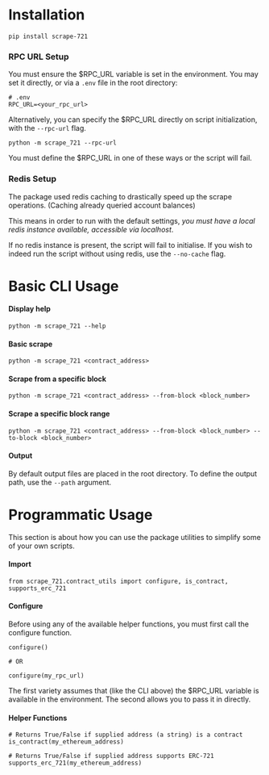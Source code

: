 # Installation

```
pip install scrape-721
```

### RPC URL Setup

You must ensure the $RPC_URL variable is set in the environment. You may set it directly, or via a `.env` file in the root directory:

```
# .env
RPC_URL=<your_rpc_url>
```

Alternatively, you can specify the $RPC_URL directly on script initialization, with the `--rpc-url` flag.

```
python -m scrape_721 --rpc-url
```

You must define the $RPC_URL in one of these ways or the script will fail.

### Redis Setup

The package used redis caching to drastically speed up the scrape operations. (Caching already queried account balances)

This means in order to run with the default settings, _you must have a local redis instance available, accessible via localhost_.

If no redis instance is present, the script will fail to initialise. If you wish to indeed run the script without using redis, use the `--no-cache` flag.

# Basic CLI Usage

#### Display help

```
python -m scrape_721 --help
```

#### Basic scrape

```
python -m scrape_721 <contract_address>
```

#### Scrape from a specific block

```
python -m scrape_721 <contract_address> --from-block <block_number>
```

#### Scrape a specific block range

```
python -m scrape_721 <contract_address> --from-block <block_number> --to-block <block_number>
```

#### Output

By default output files are placed in the root directory. To define the output path, use the `--path` argument.

# Programmatic Usage

This section is about how you can use the package utilities to simplify some of your own scripts.

#### Import

```
from scrape_721.contract_utils import configure, is_contract, supports_erc_721
```

#### Configure

Before using any of the available helper functions, you must first call the configure function.

```
configure()

# OR

configure(my_rpc_url)
```

The first variety assumes that (like the CLI above) the $RPC_URL variable is available in the environment. The second allows you to pass it in directly.

#### Helper Functions

```
# Returns True/False if supplied address (a string) is a contract
is_contract(my_ethereum_address)

# Returns True/False if supplied address supports ERC-721
supports_erc_721(my_ethereum_address)
```
